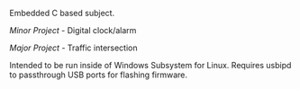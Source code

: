 Embedded C based subject.

_Minor Project_ - Digital clock/alarm

_Major Project_ - Traffic intersection


Intended to be run inside of Windows Subsystem for Linux.
Requires usbipd to passthrough USB ports for flashing firmware.
